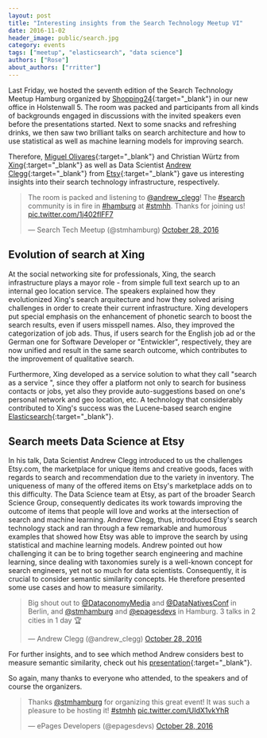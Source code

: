 ```yaml
---
layout: post
title: "Interesting insights from the Search Technology Meetup VI"
date: 2016-11-02
header_image: public/search.jpg
category: events
tags: ["meetup", "elasticsearch", "data science"]
authors: ["Rose"]
about_authors: ["rritter"]
---
```


<style>
.twitter-tweet {
   margin: auto;
}
</style>

Last Friday, we hosted the seventh edition of the Search Technology Meetup Hamburg organized by [Shopping24](https://www.shopping24.de){:target="_blank"} in our new office in Holstenwall 5.
The room was packed and participants from all kinds of backgrounds engaged in discussions with the invited speakers even before the presentations started.
Next to some snacks and refreshing drinks, we then saw two brilliant talks on search architecture and how to use statistical as well as machine learning models for improving search.

Therefore, [Miguel Olivares](https://twitter.com/moliware){:target="_blank"} and Christian Würtz from [Xing](https://www.xing.com/){:target="_blank"} as well as Data Scientist [Andrew Clegg](https://twitter.com/andrew_clegg){:target="_blank"} from [Etsy](https://www.etsy.com/){:target="_blank"} gave us interesting insights into their search technology infrastructure, respectively.

<blockquote class="twitter-tweet" data-lang="en"><p lang="en" dir="ltr">The room is packed and listening to <a href="https://twitter.com/andrew_clegg">@andrew_clegg</a>! The <a href="https://twitter.com/hashtag/search?src=hash">#search</a> community is in fire in <a href="https://twitter.com/hashtag/hamburg?src=hash">#hamburg</a> at <a href="https://twitter.com/hashtag/stmhh?src=hash">#stmhh</a>. Thanks for joining us! <a href="https://t.co/1j402flFF7">pic.twitter.com/1j402flFF7</a></p>&mdash; Search Tech Meetup (@stmhamburg) <a href="https://twitter.com/stmhamburg/status/792067869114851328">October 28, 2016</a></blockquote>
<script async src="//platform.twitter.com/widgets.js" charset="utf-8"></script>

## Evolution of search at Xing

At the social networking site for professionals, Xing, the search infrastructure plays a mayor role - from simple full text search up to an internal geo location service.
The speakers explained how they evolutionized Xing's search arquitecture and how they solved arising challenges in order to create their current infrastructure.
Xing developers put special emphasis on the enhancement of phonetic search to boost the search results, even if users misspell names.
Also, they improved the categorization of job ads.
Thus, if users search for the English job ad or the German one for Software Developer or "Entwickler", respectively, they are now unified and result in the same search outcome, which contributes to the improvement of qualitative search.

Furthermore, Xing developed as a service solution to what they call "search as a service ", since they offer a platform not only to search for business contacts or jobs, yet also they provide auto-suggestions based on one's personal network and geo location, etc.
A technology that considerably contributed to Xing's success was the Lucene-based search engine [Elasticsearch](https://www.elastic.co/de/products/elasticsearch){:target="_blank"}.

## Search meets Data Science at Etsy

In his talk, Data Scientist Andrew Clegg introduced to us the challenges Etsy.com, the marketplace for unique items and creative goods, faces with regards to search and recommendation due to the variety in inventory.
The uniqueness of many of the offered items on Etsy's marketplace adds on to this difficulty.
The Data Science team at Etsy, as part of the broader Search Science Group, consequently dedicates its work towards improving the outcome of items that people will love and works at the intersection of search and machine learning.
Andrew Clegg, thus, introduced Etsy's search technology stack and ran through a few remarkable and humorous examples that showed how Etsy was able to improve the search by using statistical and machine learning models.
Andrew pointed out how challenging it can be to bring together search engineering and machine learning, since dealing with taxonomies surely is a well-known concept for search engineers, yet not so much for data scientists.
Consequently, it is crucial to consider semantic similarity concepts.
He therefore presented some use cases and how to measure similarity.

<blockquote class="twitter-tweet" data-lang="en"><p lang="en" dir="ltr">Big shout out to <a href="https://twitter.com/DataconomyMedia">@DataconomyMedia</a> and <a href="https://twitter.com/DataNativesConf">@DataNativesConf</a> in Berlin, and <a href="https://twitter.com/stmhamburg">@stmhamburg</a> and <a href="https://twitter.com/epagesdevs">@epagesdevs</a> in Hamburg. 3 talks in 2 cities in 1 day 🏆</p>&mdash; Andrew Clegg (@andrew_clegg) <a href="https://twitter.com/andrew_clegg/status/792123572781285376">October 28, 2016</a></blockquote>
<script async src="//platform.twitter.com/widgets.js" charset="utf-8"></script>

For further insights, and to see which method Andrew considers best to measure semantic similarity, check out his [presentation](http://www.andrewclegg.org/Talks.html){:target="_blank"}.

So again, many thanks to everyone who attended, to the speakers and of course the organizers.

<blockquote class="twitter-tweet" data-lang="en"><p lang="en" dir="ltr">Thanks <a href="https://twitter.com/stmhamburg">@stmhamburg</a> for organizing this great event! It was such a pleasure to be hosting it! <a href="https://twitter.com/hashtag/stmhh?src=hash">#stmhh</a> <a href="https://t.co/UIdX1vkYhR">pic.twitter.com/UIdX1vkYhR</a></p>&mdash; ePages Developers (@epagesdevs) <a href="https://twitter.com/epagesdevs/status/792077288342974468">October 28, 2016</a></blockquote>
<script async src="//platform.twitter.com/widgets.js" charset="utf-8"></script>
